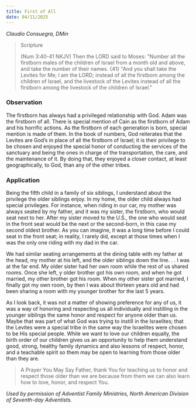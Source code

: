 ```yaml
---
title: First of All
date: 04/11/2025
---
```


_Claudio Consuegra, DMin_

> <p>Scripture</p>
> (Num 3:40-41 NKJV) Then the LORD said to Moses: "Number all the firstborn males of the children of Israel from a month old and above, and take the number of their names. {41} "And you shall take the Levites for Me; I am the LORD; instead of all the firstborn among the children of Israel, and the livestock of the Levites instead of all the firstborn among the livestock of the children of Israel."

### Observation

The firstborn has always had a privileged relationship with God. Adam was the firstborn of all. There is special mention of Cain as the firstborn of Adam and his horrific actions. As the firstborn of each generation is born, special mention is made of them. In the book of numbers, God reiterates that the Levites are God’s in place of all the firstborn of Israel; it is their privilege to be chosen and enjoyed the special honor of conducting the services of the sanctuary and being the ones in charge of the transportation, the care, and the maintenance of it. By doing that, they enjoyed a closer contact, at least geographically, to God, than any of the other tribes.

### Application

Being the fifth child in a family of six siblings, I understand about the privilege the older siblings enjoy. In my home, the older child always had special privileges. For instance, when riding in our car, my mother was always seated by my father, and it was my sister, the firstborn, who would seat next to her. After my sister moved to the U.S., the one who would seat in the front seat would be the next or the second-born, in this case my second oldest brother. As you can imagine, it was a long time before I could seat in the front seat; in reality, I rarely did, except at those times when I was the only one riding with my dad in the car.

We had similar seating arrangements at the dining table with my father at the head, my mother at his left, and the older siblings down the line. . . I was at the far end. My older sister had her own room while the rest of us shared rooms. Once she left, y older brother got his own room, and when he got married, my other brother got his room. When my other sister got married, I finally got my own room, by then I was about thirteen years old and had been sharing a room with my younger brother for the last 5 years.

As I look back, it was not a matter of showing preference for any of us, it was a way of honoring and respecting us all individually and instilling in the younger siblings the same honor and respect for anyone older than us. Maybe that was part of what God was trying to instill in the Israelites; that the Levites were a special tribe in the same way the Israelites were chosen to be His special people. While we want to love our children equally, the birth order of our children gives us an opportunity to help them understand good, strong, healthy family dynamics and also lessons of respect, honor, and a teachable spirit so them may be open to learning from those older than they are.

> <callout>A Prayer You May Say</callout>
> Father, thank You for teaching us to honor and respect those older than we are because from them we can also learn how to love, honor, and respect You.

_Used by permission of Adventist Family Ministries, North American Division of Seventh-day Adventists._